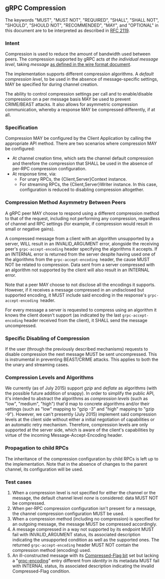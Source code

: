 ## **gRPC Compression**

The keywords "MUST", "MUST NOT", "REQUIRED", "SHALL", "SHALL NOT", "SHOULD",
"SHOULD NOT", "RECOMMENDED",  "MAY", and "OPTIONAL" in this document are to be
interpreted as described in [RFC 2119](http://www.ietf.org/rfc/rfc2119.txt).

### Intent

Compression is used to reduce the amount of bandwidth used between peers. The
compression supported by gRPC acts _at the individual message level_, taking
_message_ [as defined in the wire format
document](PROTOCOL-HTTP2.md).

The implementation supports different compression algorithms. A _default
compression level_, to be used in the absence of message-specific settings, MAY
be specified for during channel creation.

The ability to control compression settings per call and to enable/disable
compression on a per message basis MAY be used to prevent CRIME/BEAST attacks.
It also allows for asymmetric compression communication, whereby a response MAY
be compressed differently, if at all.

### Specification

Compression MAY be configured by the Client Application by calling the
appropriate API method. There are two scenarios where compression MAY be
configured:

+  At channel creation time, which sets the channel default compression and
   therefore the compression that SHALL be used in the absence of per-RPC
   compression configuration.
+  At response time, via:
   +  For unary RPCs, the {Client,Server}Context instance. 
   +  For streaming RPCs, the {Client,Server}Writer instance. In this case,
      configuration is reduced to disabling compression altogether.

### Compression Method Asymmetry Between Peers

A gRPC peer MAY choose to respond using a different compression method to that
of the request, including not performing any compression, regardless of channel
and RPC settings (for example, if compression would result in small or negative
gains).

A compressed message from a client with an algorithm unsupported by a server,
WILL result in an INVALID\_ARGUMENT error, alongside the receiving peer's
`grpc-accept-encoding` header specifying the algorithms it accepts. If an
INTERNAL error is returned from the server despite having used one of the
algorithms from the `grpc-accept-encoding h`eader, the cause MUST NOT be related
to compression. Data sent from a server compressed with an algorithm not
supported by the client will also result in an INTERNAL error.

Note that a peer MAY choose to not disclose all the encodings it supports.
However, if it receives a message compressed in an undisclosed but supported
encoding, it MUST include said encoding in the response's `grpc-accept-encoding
h`eader.

For every message a server is requested to compress using an algorithm it knows
the client doesn't support (as indicated by the last `grpc-accept-encoding`
header received from the client), it SHALL send the message uncompressed. 

### Specific Disabling of Compression

If the user (through the previously described mechanisms) requests to disable
compression the next message MUST be sent uncompressed. This is instrumental in
preventing BEAST/CRIME attacks. This applies to both the the unary and streaming
cases.

### Compression Levels and Algorithms

We currently (as of July 2015) support _gzip_ and _deflate_ as algorithms (with
the possible future addition of snappy). In order to simplify the public API,
it's intended to abstract the algorithms as _compression levels_ (such as "low",
"medium", "high") that'd map to concrete algorithms and/or their settings (such
as "low" mapping to "gzip -3" and "high" mapping to "gzip -9"). However, we
can't presently (July 2015) implement said compression levels at the client side
without either a initial negotiation of capabilities or an automatic retry
mechanism. Therefore, compression levels are only supported at the server side,
which is aware of the client's capabilities by virtue of the incoming
Message-Accept-Encoding header.

### Propagation to child RPCs

The inheritance of the compression configuration by child RPCs is left up to the
implementation. Note that in the absence of changes to the parent channel, its
configuration will be used.

### Test cases

1. When a compression level is not specified for either the channel or the
message, the default channel level _none_ is considered: data MUST NOT be
compressed.
1. When per-RPC compression configuration isn't present for a message, the
channel compression configuration MUST be used.
1. When a compression method (including no compression) is specified for an
outgoing message, the message MUST be compressed accordingly.
1. A message compressed in a way not supported by its endpoint MUST fail with
INVALID\_ARGUMENT status, its associated description indicating the unsupported
condition as well as the supported ones. The returned `grpc-accept-encoding`
header MUST NOT contain the compression method (encoding) used.
1. An ill-constructed message with its [Compressed-Flag
bit](PROTOCOL-HTTP2.md#compressed-flag)
set but lacking a
"[grpc-encoding](PROTOCOL-HTTP2.md#message-encoding)"
entry different from _identity_ in its metadata MUST fail with INTERNAL status,
its associated description indicating the invalid Compressed-Flag condition.
